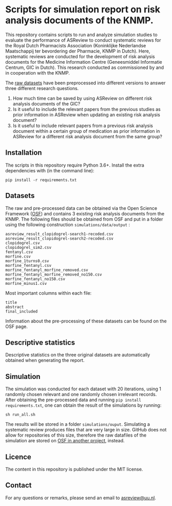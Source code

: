 # Scripts for simulation report on risk analysis documents of the KNMP.
This repository contains scripts to run and analyze simulation studies to evaluate the performance of ASReview to conduct systematic reviews for the Royal Dutch Pharmacists Association (Koninklijke Nederlandse Maatschappij ter bevordering der Pharmacie, KNMP in Dutch). Here, systematic reviews are conducted for the development of risk analysis documents for the Medicine Information Centre (Geneesmiddel Informatie Centrum, GIC in Dutch). This research conducted as commissioned by and in cooperation with the KNMP.

The [raw datasets](https://osf.io/f7mev/) have been preprocessed into different versions to answer three different research questions.

1. How much time can be saved by using ASReview on different risk analysis documents of the GIC?
2. Is it useful to include the relevant papers from the previous studies as prior information in ASReview when updating an existing risk analysis document?
3. Is it useful to include relevant papers from a previous risk analysis document within a certain group of medication as prior information in ASReview for a different risk analysis document from the same group?

## Installation

The scripts in this repository require Python 3.6+. Install the extra dependencies with (in the command line):

```
pip install -r requirements.txt
```

## Datasets

The raw and pre-processed data can be obtained via the Open Science Framework ([OSF](https://osf.io/f7mev)) and contains 3 existing risk analysis documents from the KNMP. The following files should be obtained from OSF and put in a folder using the following construction `simulations/data/output` :

```
asreview_result_clopidogrel-search1-recoded.csv
asreview_result_clopidogrel-search2-recoded.csv
clopidogrel.csv
clopidogrel_sim2.csv
fentanyl.csv
morfine.csv
morfine_1turns0.csv
morfine_fentanyl.csv
morfine_fentanyl_morfine_removed.csv
morfine_fentanyl_morfine_removed_no150.csv
morfine_fentanyl_no150.csv
morfine_minus1.csv
```

Most important columns within each file:

```
title
abstract
final_included
```

Information about the pre-processing of these datasets can be found on the OSF page.

## Descriptive statistics

Descriptive statistics on the three original datasets are automatically obtained when generating the report.

## Simulation

The simulation was conducted for each dataset with 20 iterations, using 1 randomly chosen relevant and one randomly chosen irrelevant records.
After obtaining the pre-processed data and running `pip install requirements.txt`, one can obtain the result of the simulations by running:

```
sh run_all.sh
```

The results will be stored in a folder `simulations/ouput`. Simulating a systematic review produces files that are very large in size. GitHub does not allow for repositories of this size, therefore the raw datafiles of the simulation are stored on [OSF in another project](https://osf.io/kcqhz/), instead.

## Licence

The content in this repository is published under the MIT license.

## Contact

For any questions or remarks, please send an email to asreview@uu.nl.
